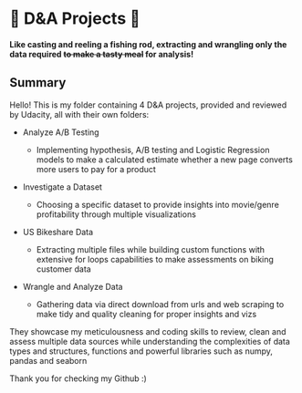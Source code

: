 # 🎣 D&A Projects 🎣
#### Like casting and reeling a fishing rod, extracting and wrangling only the data required ~~to make a tasty meal~~ for analysis!


## Summary

Hello! This is my folder containing 4 D&A projects, provided and reviewed by Udacity, all with their own folders:

- Analyze A/B Testing
  - Implementing hypothesis, A/B testing and Logistic Regression models to make a calculated estimate whether a new page converts more users to pay for a product

- Investigate a Dataset
  - Choosing a specific dataset to provide insights into movie/genre profitability through multiple visualizations

- US Bikeshare Data
  - Extracting multiple files while building custom functions with extensive for loops capabilities to make assessments on biking customer data
  
- Wrangle and Analyze Data
  - Gathering data via direct download from urls and web scraping to make tidy and quality cleaning for proper insights and vizs


They showcase my meticulousness and coding skills to review, clean and assess multiple data sources while understanding the complexities of data types and structures, functions and powerful libraries such as numpy, pandas and seaborn


Thank you for checking my Github :)
